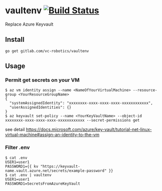 # vaultenv [![Build Status](https://dev.azure.com/sensyn-robotics/vaultenv/_apis/build/status/sensyn-robotics.vaultenv?branchName=master)](https://dev.azure.com/sensyn-robotics/vaultenv/_build/latest?definitionId=1&branchName=master)
Replace Azure Keyvault
## Install
```
go get gitlab.com/vc-robotics/vaultenv
```
## Usage
### Permit get secrets on your VM
```
$ az vm identity assign --name <NameOfYourVirtualMachine> --resource-group <YourResourceGroupName>
{
  "systemAssignedIdentity": "xxxxxxxx-xxxx-xxxx-xxxx-xxxxxxxxxxxx",
  "userAssignedIdentities": {}
}
$ az keyvault set-policy --name <YourKeyVaultName> --object-id xxxxxxxx-xxxx-xxxx-xxxx-xxxxxxxxxxxx --secret-permissions get
```
see detail https://docs.microsoft.com/azure/key-vault/tutorial-net-linux-virtual-machine#assign-an-identity-to-the-vm
### Filter .env
```
$ cat .env
USER1=user1
PASSWORD1={{ kv "https://keyvault-name.vault.azure.net/secrets/example-password" }}
$ cat .env | vaultenv
USER1=user1
PASSWORD1=SecretsFromAzureKeyVault
```
